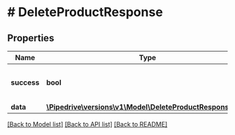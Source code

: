 # # DeleteProductResponse

## Properties

Name | Type | Description | Notes
------------ | ------------- | ------------- | -------------
**success** | **bool** | If the response is successful or not |
**data** | [**\Pipedrive\versions\v1\Model\DeleteProductResponseData**](DeleteProductResponseData.md) |  |

[[Back to Model list]](../../README.md#models) [[Back to API list]](../../README.md#endpoints) [[Back to README]](../../README.md)
